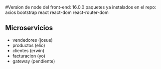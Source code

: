 #Version de node del front-end: 16.0.0
paquetes ya instalados en el repo: axios bootstrap react react-dom react-router-dom

## Microservicios
- vendedores (josue)
- productos (elio) 
- clientes (erwin)
- facturacion (yo)
- gateway (pendiente)

